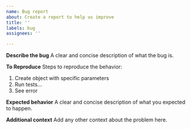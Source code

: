 ```yaml
---
name: Bug report
about: Create a report to help us improve
title: ''
labels: bug
assignees: ''

---
```


**Describe the bug**
A clear and concise description of what the bug is.

**To Reproduce**
Steps to reproduce the behavior:
1. Create object with specific parameters
2. Run tests…
3. See error

**Expected behavior**
A clear and concise description of what you expected to happen.

**Additional context**
Add any other context about the problem here.
